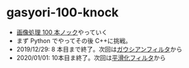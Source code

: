 # gasyori-100-knock

- [画像処理 100 本ノック](https://github.com/yoyoyo-yo/Gasyori100knock)やっていく
- まず Python でやってその後 C++に挑戦。
- 2019/12/29: 8 本目まで終了。次回は[ガウシアンフィルタ](https://github.com/yoyoyo-yo/Gasyori100knock/tree/master/Question_01_10#q9-%E3%82%AC%E3%82%A6%E3%82%B7%E3%82%A2%E3%83%B3%E3%83%95%E3%82%A3%E3%83%AB%E3%82%BF)から
- 2020/01/01: 10本目ま終了。次回は[平滑化フィルタ](https://github.com/yoyoyo-yo/Gasyori100knock/tree/master/Question_11_20#q11-%E5%B9%B3%E6%BB%91%E5%8C%96%E3%83%95%E3%82%A3%E3%83%AB%E3%82%BF)から